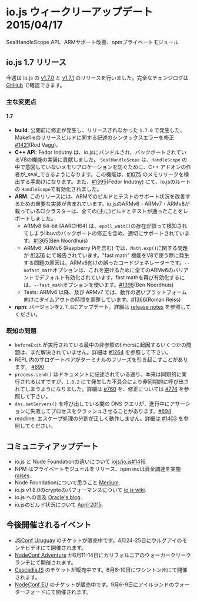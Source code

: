 # io.js ウィークリーアップデート 2015/04/17
SealHandleScope API、ARMサポート改善、npmプライベートモジュール

<!--
# io.js 1.7 releases
-->

## io.js 1.7 リリース

<!--
This week we had two io.js releases [v1.7.0](https://iojs.org/dist/v1.7.0/) and [v1.7.1](https://iojs.org/dist/v1.7.1/), complete changelog can be found [on GitHub](https://github.com/iojs/io.js/blob/v1.x/CHANGELOG.md).
-->

今週は io.js の [v1.7.0](https://iojs.org/dist/v1.7.0/) と [v1.7.1](https://iojs.org/dist/v1.7.1/) のリリースを行いました。完全なチェンジログは [GitHub](https://github.com/iojs/io.js/blob/v1.x/CHANGELOG.md) で確認できます。

<!--
### Notable changes
-->

### 主な変更点

#### 1.7

<!--
* **build**: A syntax error in the Makefile for release builds caused 1.7.0 to be DOA and unreleased. (Rod Vagg) [#1421](https://github.com/iojs/io.js/pull/1421).
* **C++ API**: Fedor Indutny contributed a feature to V8 which has been backported to the V8 bundled in io.js. `SealHandleScope` allows a C++ add-on author to _seal_ a `HandleScope` to prevent further, unintended allocations within it. Currently only enabled for debug builds of io.js. This feature helped detect the leak in [#1075](https://github.com/iojs/io.js/issues/1075) and is now activated on the root `HandleScope` in io.js. (Fedor Indutny) [#1395](https://github.com/iojs/io.js/pull/1395).
* **ARM**: This release includes significant work to improve the state of ARM support for builds and tests. The io.js CI cluster's ARMv6, ARMv7 and ARMv8 build servers are now all (mostly) reporting passing builds and tests.
  * ARMv8 64-bit (AARCH64) is now properly supported, including a backported fix in libuv that was mistakenly detecting the existence of `epoll_wait()`. (Ben Noordhuis) [#1365](https://github.com/iojs/io.js/pull/1365).
  * ARMv6: [#1376](https://github.com/iojs/io.js/issues/1376) reported a problem with `Math.exp()` on ARMv6 (including Raspberry Pi). The culprit is erroneous codegen for ARMv6 when using the "fast math" feature of V8. `--nofast_math` has been turned on for all ARMv6 variants by default to avoid this, fast math can be turned back on with `--fast_math`. (Ben Noordhuis) [#1398](https://github.com/iojs/io.js/pull/1398).
  * Tests: timeouts have been tuned specifically for slower platforms, detected as ARMv6 and ARMv7. (Roman Reiss) [#1366](https://github.com/iojs/io.js/pull/1366).
* **npm**: Upgrade npm to 2.7.6. See the [release notes](https://github.com/npm/npm/releases/tag/v2.7.6) for details.
-->

* **build**: 公開前に修正が発生し、リリースされなかった `1.7.0` で発生した、Makefileのリリースビルドに関する記述のシンタックスエラーを修正 [#1421](https://github.com/iojs/io.js/pull/1421)(Rod Vagg)。
* **C++ API**: Fedor Indutny は、io.jsにバンドルされ、バックポートされているV8の機能の実装に貢献しました。 `SealHandleScope` は、`HandleScope` の中で意図していないメモリアロケーションを防ぐために、C++ アドオンの作者が_seal_できるようになります。この機能は、[#1075](https://github.com/iojs/io.js/issues/1075) のメモリリークを検出する手助けになります。また、[#1395](https://github.com/iojs/io.js/pull/1395)(Fedor Indutny) にて、io.jsのルートの `HandleScope`で有効化されました。
* **ARM**: このリリースには、ARMでのビルドとテストのサポート状況を改善するための重要な実装が含まれています。io.jsのARMv6・ARMv7・ARMv8が載っているCIクラスターは、全ての(主に)ビルドとテストが通ったことをレポートしました。
  * ARMv8 64-bit (AARCH64) は、`epoll_wait()`の存在が誤って検知されてしまうlibuvのバックポートの修正を含め、適切にサポートされています。[#1365](https://github.com/iojs/io.js/pull/1365)(Ben Noordhuis)
  * ARMv6: ARMv6 (Raspberry Piを含む) では、`Math.exp()`に関する問題が [#1376](https://github.com/iojs/io.js/pull/1376) にて報告されています。"fast math" 機能をV8で使う際に発生する問題の原因は、ARMv6向けの誤ったコードジェネレーターです。`--nofast_math`オプションは、これを避けるために全てのARMv6のバリアントでデフォルト有効化されています。fast mathを再び有効化するには、`--fast_math`オプションを使います。[#1398](https://github.com/iojs/io.js/pull/1398)(Ben Noordhuis)
  * Tests: ARMv6 以降、及び ARMv7 では、動作の遅いプラットフォーム向けにタイムアウトの時間を調整しています。[#1366](https://github.com/iojs/io.js/pull/1366)(Roman Reiss)
* **npm**: バージョンを`2.7.6`にアップデート。詳細は [release notes](https://github.com/npm/npm/releases/tag/v2.7.6) を参照してください。


<!--
### Known issues
-->

### 既知の問題

<!--
* Some problems with unreferenced timers running during `beforeExit` are still to be resolved. See [#1264](https://github.com/iojs/io.js/issues/1264).
* Surrogate pair in REPL can freeze terminal [#690](https://github.com/iojs/io.js/issues/690)
* `process.send()` is not synchronous as the docs suggest, a regression introduced in 1.0.2, see [#760](https://github.com/iojs/io.js/issues/760) and fix in [#774](https://github.com/iojs/io.js/issues/774)
* Calling `dns.setServers()` while a DNS query is in progress can cause the process to crash on a failed assertion [#894](https://github.com/iojs/io.js/issues/894)
* readline: split escapes are processed incorrectly, see [#1403](https://github.com/iojs/io.js/issues/1403)
-->

* `beforeExit` が実行されている最中の非参照のtimersに起因するいくつかの問題は、まだ解決されていません。詳細は [#1264](https://github.com/iojs/io.js/issues/1264) を参照して下さい。
* REPL 内のサロゲートペアがターミナルのフリーズを引き起こすことがあります。 [#690](https://github.com/iojs/io.js/issues/690)
* `process.send()` はドキュメントに記述されている通り、本来は同期的に実行されるはずですが、`1.0.2` にて発生した不具合により非同期的に呼び出されてしまうようになりました。詳細は [#760](https://github.com/iojs/io.js/issues/760) を、修正については [#774](https://github.com/iojs/io.js/issues/774) を参照して下さい。
* `dns.setServers()` を呼び出している間の DNS クエリが、進行中にアサーションに失敗してプロセスをクラッシュさせることがあります。[#894](https://github.com/iojs/io.js/issues/894)
* readline: エスケープ処理の分割が正しく動作しません。詳細は [#1403](https://github.com/iojs/io.js/issues/1403) を参照してください。

<!--
### Community Updates
-->

## コミュニティアップデート

<!--
* Difference between io.js and The Node Foundation [iojs/io.js#1416](https://github.com/iojs/io.js/issues/1416).
* NPM launches private modules and npm inc [raises](http://techcrunch.com/2015/04/14/popular-javascript-package-manager-npm-raises-8m-launches-private-modules/).
* Thoughts of Node.js Foundation on [Medium](https://medium.com/@programmer/thoughts-on-node-foundation-abcf86c72786).
* io.js v1.8.0 crypto performance on [io.js wiki](https://github.com/iojs/io.js/wiki/Crypto-Performance-Notes-for-OpenSSL-1.0.2a-on-iojs-v1.8.0).
* io.js mention on [Oracle's blog](https://blogs.oracle.com/java-platform-group/entry/node_js_and_io_js).
* State of the io.js Build [April 2015](https://github.com/iojs/build/issues/77)
-->

* io.js と Node Foundationの違いについて [iojs/io.js#1416](https://github.com/iojs/io.js/issues/1416).
* NPM はプライベートモジュールをリリース、npm incは資金調達を実施 [raises](http://techcrunch.com/2015/04/14/popular-javascript-package-manager-npm-raises-8m-launches-private-modules/).
* Node Foundationについて思うこと [Medium](https://medium.com/@programmer/thoughts-on-node-foundation-abcf86c72786).
* io.js v1.8.0のcryptoのパフォーマンスについて [io.js wiki](https://github.com/iojs/io.js/wiki/Crypto-Performance-Notes-for-OpenSSL-1.0.2a-on-iojs-v1.8.0).
* io.js への言及 [Oracle's blog](https://blogs.oracle.com/java-platform-group/entry/node_js_and_io_js).
* io.jsのビルド状況について [April 2015](https://github.com/iojs/build/issues/77).

<!--
### Upcoming Events
-->

## 今後開催されるイベント

<!--
* [JSConf Uruguay](http://jsconf.uy) tickets are on sale, April 24th & 25th at Montevideo, Uruguay
* [NodeConf Adventure](http://nodeconf.com/) tickets are on sale, June 11th - 14th at Walker Creek Ranch, CA
* [CascadiaJS](http://2015.cascadiajs.com/) tickets are on sale, July 8th - 10th at Washington State
* [NodeConf EU](http://nodeconf.eu/) tickets are on sale, September 6th - 9th at Waterford, Ireland
-->

* [JSConf Uruguay](http://jsconf.uy) のチケットが販売中です。4月24-25日にウルグアイのモンテビデオにて開催されます。
* [NodeConf Adventure](http://nodeconf.com/) が6月11-14日にカリフォルニアのウォーカークリークランチにて開催されます。
* [CascadiaJS](http://2015.cascadiajs.com/) のチケットが販売中です。6月8-10日にワシントン州にて開催されます。
* [NodeConf EU](http://nodeconf.eu/) のチケットが販売中です。9月6-9日にアイルランドのウォーターフォードにて開催されます。
